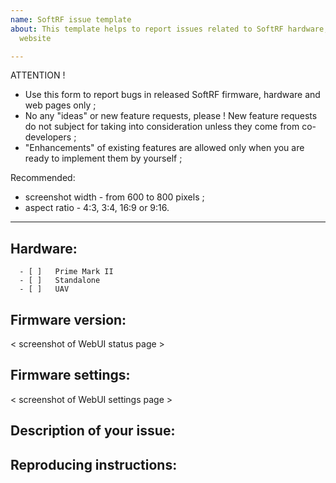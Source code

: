 ```yaml
---
name: SoftRF issue template
about: This template helps to report issues related to SoftRF hardware, software and
  website

---
```


ATTENTION ! 

- Use this form to report bugs in released SoftRF firmware, hardware and web pages only ;
- No any "ideas" or new feature requests, please ! New feature requests do not subject for taking into consideration unless they come from co-developers ;
- "Enhancements" of existing features are allowed only when you are ready to implement them by yourself ;

Recommended:
- screenshot width - from 600 to 800 pixels ;
- aspect ratio - 4:3, 3:4, 16:9 or 9:16.

--------------------

## Hardware:

      - [ ]   Prime Mark II
      - [ ]   Standalone
      - [ ]   UAV

## Firmware version:

<  screenshot of WebUI status page >

## Firmware settings:

<  screenshot of WebUI settings page >

## Description of your issue:


## Reproducing instructions:
